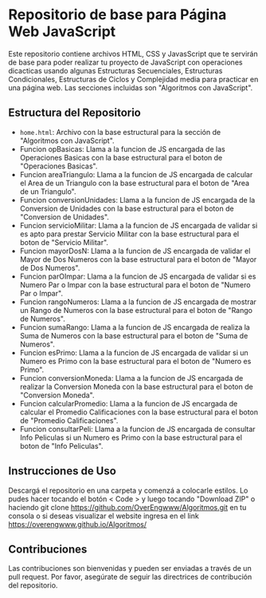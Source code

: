 
# Repositorio de base para Página Web JavaScript

Este repositorio contiene archivos HTML, CSS y JavasScript que te servirán de base para poder realizar tu proyecto de JavaScript con operaciones dicacticas usando algunas Estructuras Secuenciales, Estructuras Condicionales, Estructuras de Ciclos y Complejidad media para practicar en una página web. Las secciones incluidas son "Algoritmos con JavaScript".

## Estructura del Repositorio

-   `home.html`: Archivo con la base estructural para la sección de "Algoritmos con JavaScript".
-   Funcion opBasicas: Llama a la funcion de JS encargada de las Operaciones Basicas con la base estructural para el boton de "Operaciones Basicas".
-   Funcion areaTriangulo: Llama a la funcion de JS encargada de calcular el Area de un Triangulo con la base estructural para el boton de "Area de un Triangulo".
-   Funcion conversionUnidades: Llama a la funcion de JS encargada de la Conversion de Unidades con la base estructural para el boton de "Conversion de Unidades".
-   Funcion servicioMilitar: Llama a la funcion de JS encargada de validar si es apto para prestar Servicio Militar con la base estructural para el boton de "Servicio Militar".
-   Funcion mayorDosN: Llama a la funcion de JS encargada de validar el Mayor de Dos Numeros con la base estructural para el boton de "Mayor de Dos Numeros".
-   Funcion parOImpar: Llama a la funcion de JS encargada de validar si es Numero Par o Impar con la base estructural para el boton de "Numero Par o Impar".
-   Funcion rangoNumeros: Llama a la funcion de JS encargada de mostrar un Rango de Numeros con la base estructural para el boton de "Rango de Numeros".
-   Funcion sumaRango: Llama a la funcion de JS encargada de realiza la Suma de Numeros con la base estructural para el boton de "Suma de Numeros".
-   Funcion esPrimo: Llama a la funcion de JS encargada de validar si un Numero es Primo con la base estructural para el boton de "Numero es Primo".
-   Funcion conversionMoneda: Llama a la funcion de JS encargada de realizar la Conversion Moneda con la base estructural para el boton de "Conversion Moneda".
-   Funcion calcularPromedio: Llama a la funcion de JS encargada de calcular el Promedio Calificaciones con la base estructural para el boton de "Promedio Calificaciones".
-   Funcion consultarPeli: Llama a la funcion de JS encargada de consultar Info Peliculas si un Numero es Primo con la base estructural para el boton de "Info Peliculas".
## Instrucciones de Uso

Descargá el repositorio en una carpeta y comenzá a colocarle estilos. Lo pudes hacer tocando el botón < Code > y luego tocando "Download ZIP" o haciendo git clone https://github.com/OverEngwww/Algoritmos.git en tu consola o si deseas visualizar el website ingresa en el link https://overengwww.github.io/Algoritmos/

## Contribuciones

Las contribuciones son bienvenidas y pueden ser enviadas a través de un pull request. Por favor, asegúrate de seguir las directrices de contribución del repositorio.
